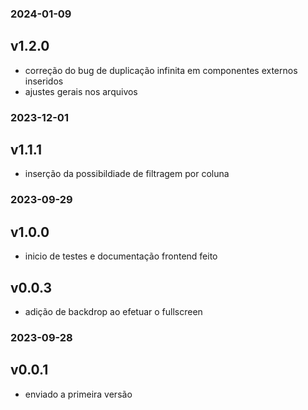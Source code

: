### 2024-01-09
## v1.2.0
- correção do bug de duplicação infinita em componentes externos inseridos
- ajustes gerais nos arquivos

### 2023-12-01
## v1.1.1
- inserção da possibildiade de filtragem por coluna

### 2023-09-29
## v1.0.0
- inicio de testes e documentação frontend feito

## v0.0.3
- adição de backdrop ao efetuar o fullscreen

### 2023-09-28
## v0.0.1
- enviado a primeira versão 